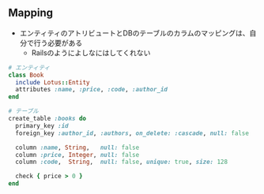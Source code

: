 
## Mapping

* エンティティのアトリビュートとDBのテーブルのカラムのマッピングは、自分で行う必要がある
  * Railsのようによしなにはしてくれない

```ruby
# エンティティ
class Book
  include Lotus::Entity
  attributes :name, :price, :code, :author_id
end

# テーブル
create_table :books do
  primary_key :id
  foreign_key :author_id, :authors, on_delete: :cascade, null: false

  column :name, String,   null: false
  column :price, Integer, null: false
  column :code,  String,  null: false, unique: true, size: 128

  check { price > 0 }
end
```
